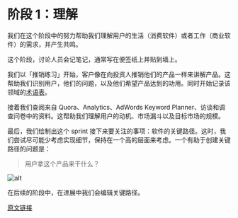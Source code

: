 # 阶段 1：理解

我们在这个阶段中的努力帮助我们理解用户的生活（消费软件）或者工作（商业软件）的需求，并产生共鸣。

这个阶段，讨论人员会记笔记，通常写在便签纸上并贴到墙上。

我们以「推销练习」开始，客户像在向投资人推销他们的产品一样来讲解产品。这帮助我们识别用户，他们的问题，以及他们希望产品达到的功用。同时开始记录该领域的[术语表](http://martinfowler.com/bliki/UbiquitousLanguage.html)。

接着我们查阅来自 Quora、Analytics、AdWords Keyword Planner、访谈和调查问卷中的资料。这帮助我们理解用户的动机、市场漏斗以及目标市场的规模。

最后，我们绘制出这个 sprint 接下来要关注的事项：软件的关键路径。这时，我们尝试尽可能少考虑实现细节，保持在一个高的层面来考虑。一个有助于创建关键路径的问题是：

> 用户拿这个产品来干什么？

![alt](http://beantalk.net/static/upload/201610/aD-IwHBh8E4BkbI1l-zTov2N.jpg)

在后续的阶段中，在进展中我们会编辑关键路径。

[原文链接](https://thoughtbot.com/playbook/product-design-sprint/phase-1-understand)
